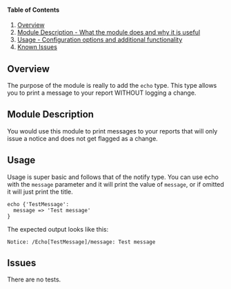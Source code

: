#### Table of Contents

1. [Overview](#overview)
2. [Module Description - What the module does and why it is useful](#module-description)
3. [Usage - Configuration options and additional functionality](#usage)
4. [Known Issues](#issues)

## Overview

The purpose of the module is really to add the `echo` type.  This type allows you to print a message to your report WITHOUT logging a change.

## Module Description

You would use this module to print messages to your reports that will only issue a notice and does not get flagged as a change.

## Usage
Usage is super basic and follows that of the notify type.  You can use echo with the `message` parameter and it will print the value of `message`, or
if omitted it will just print the title.


```puppet
echo {'TestMessage':
  message => 'Test message'
}
```

The expected output looks like this:

```
Notice: /Echo[TestMessage]/message: Test message
```

## Issues
There are no tests.


